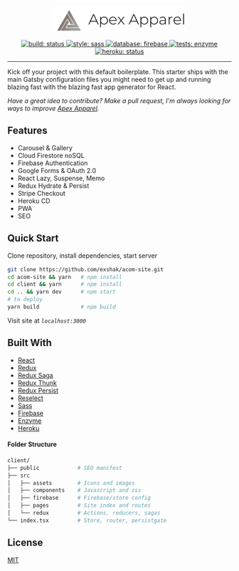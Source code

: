 <p align="center">
  <a href="https://apex-apparel.herokuapp.com">
    <img src="./client/src/assets/icons/logo-full.svg" alt="Apex Apparel" width="300" />
  </a>
</p>

<p align="center">
  <a href="https://github.com/exshak/acom-site">
    <img src="https://img.shields.io/badge/build-passing-success.svg" alt="build: status"/>
  </a>
  <a href="https://sass-lang.com">
    <img src="https://img.shields.io/badge/style-%F0%9F%92%85%20sass-orange.svg?colorB=daa357&colorA=db748e" alt="style: sass"/>
  </a>
  <a href="https://firebase.google.com">
    <img src="https://img.shields.io/badge/database-firebase-00bbcc.svg" alt="database: firebase"/>
  </a>
  <a href="https://airbnb.io/enzyme">
    <img src="https://img.shields.io/badge/tests-enzyme-00cc99.svg" alt="tests: enzyme"/>
  </a>
  <a href="https://apex-apparel.herokuapp.com">
    <img src="https://heroku-badge.herokuapp.com/?app=apex-apparel" alt="heroku: status"/>
  </a>
</p>

---

Kick off your project with this default boilerplate. This starter ships with the main Gatsby configuration files you might need to get up and running blazing fast with the blazing fast app generator for React.

_Have a great idea to contribute? Make a pull request, I'm always looking for ways to improve [Apex Apparel](https://apex-apparel.herokuapp.com)._

## Features

- Carousel & Gallery
- Cloud Firestore noSQL
- Firebase Authentication
- Google Forms & OAuth 2.0
- React Lazy, Suspense, Memo
- Redux Hydrate & Persist
- Stripe Checkout
- Heroku CD
- PWA
- SEO

## Quick Start

Clone repository, install dependencies, start server

```sh
git clone https://github.com/exshak/acom-site.git
cd acom-site && yarn   # npm install
cd client && yarn      # npm install
cd .. && yarn dev      # npm start
# to deploy
yarn build             # npm build
```

Visit site at _`localhost:3000`_

## Built With

- [React](https://reactjs.org)
- [Redux](https://redux.js.org)
- [Redux Saga](https://redux-saga.js.org)
- [Redux Thunk](https://github.com/reduxjs/redux-thunk)
- [Redux Persist](https://github.com/rt2zz/redux-persist)
- [Reselect](https://github.com/reduxjs/reselect)
- [Sass](https://sass-lang.com)
- [Firebase](https://firebase.google.com)
- [Enzyme](https://airbnb.io/enzyme)
- [Heroku](https://heroku.com)

#### Folder Structure

```sh
client/
├── public            # SEO manifest
├── src
│   ├── assets        # Icons and images
│   ├── components    # Javascript and css
│   ├── firebase      # Firebase/store config
│   ├── pages         # Site index and routes
│   └── redux         # Actions, reducers, sagas
└── index.tsx         # Store, router, persistgate
```

## License

[MIT](./LICENSE)
